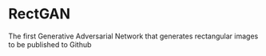 # RectGAN
The first Generative Adversarial Network that generates rectangular images to be published to Github
